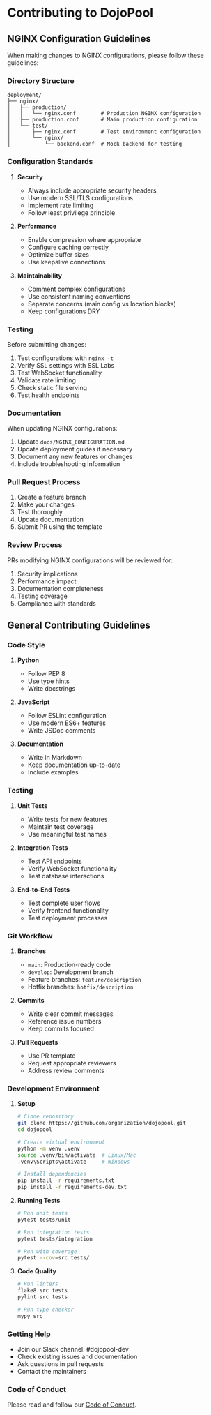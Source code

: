 # Contributing to DojoPool

## NGINX Configuration Guidelines

When making changes to NGINX configurations, please follow these guidelines:

### Directory Structure

```
deployment/
├── nginx/
│   ├── production/
│   │   └── nginx.conf        # Production NGINX configuration
│   ├── production.conf       # Main production configuration
│   └── test/
│       ├── nginx.conf        # Test environment configuration
│       └── nginx/
│           └── backend.conf  # Mock backend for testing
```

### Configuration Standards

1. **Security**
   - Always include appropriate security headers
   - Use modern SSL/TLS configurations
   - Implement rate limiting
   - Follow least privilege principle

2. **Performance**
   - Enable compression where appropriate
   - Configure caching correctly
   - Optimize buffer sizes
   - Use keepalive connections

3. **Maintainability**
   - Comment complex configurations
   - Use consistent naming conventions
   - Separate concerns (main config vs location blocks)
   - Keep configurations DRY

### Testing

Before submitting changes:

1. Test configurations with `nginx -t`
2. Verify SSL settings with SSL Labs
3. Test WebSocket functionality
4. Validate rate limiting
5. Check static file serving
6. Test health endpoints

### Documentation

When updating NGINX configurations:

1. Update `docs/NGINX_CONFIGURATION.md`
2. Update deployment guides if necessary
3. Document any new features or changes
4. Include troubleshooting information

### Pull Request Process

1. Create a feature branch
2. Make your changes
3. Test thoroughly
4. Update documentation
5. Submit PR using the template

### Review Process

PRs modifying NGINX configurations will be reviewed for:

1. Security implications
2. Performance impact
3. Documentation completeness
4. Testing coverage
5. Compliance with standards

## General Contributing Guidelines

### Code Style

1. **Python**
   - Follow PEP 8
   - Use type hints
   - Write docstrings

2. **JavaScript**
   - Follow ESLint configuration
   - Use modern ES6+ features
   - Write JSDoc comments

3. **Documentation**
   - Write in Markdown
   - Keep documentation up-to-date
   - Include examples

### Testing

1. **Unit Tests**
   - Write tests for new features
   - Maintain test coverage
   - Use meaningful test names

2. **Integration Tests**
   - Test API endpoints
   - Verify WebSocket functionality
   - Test database interactions

3. **End-to-End Tests**
   - Test complete user flows
   - Verify frontend functionality
   - Test deployment processes

### Git Workflow

1. **Branches**
   - `main`: Production-ready code
   - `develop`: Development branch
   - Feature branches: `feature/description`
   - Hotfix branches: `hotfix/description`

2. **Commits**
   - Write clear commit messages
   - Reference issue numbers
   - Keep commits focused

3. **Pull Requests**
   - Use PR template
   - Request appropriate reviewers
   - Address review comments

### Development Environment

1. **Setup**

   ```bash
   # Clone repository
   git clone https://github.com/organization/dojopool.git
   cd dojopool

   # Create virtual environment
   python -m venv .venv
   source .venv/bin/activate  # Linux/Mac
   .venv\Scripts\activate     # Windows

   # Install dependencies
   pip install -r requirements.txt
   pip install -r requirements-dev.txt
   ```

2. **Running Tests**

   ```bash
   # Run unit tests
   pytest tests/unit

   # Run integration tests
   pytest tests/integration

   # Run with coverage
   pytest --cov=src tests/
   ```

3. **Code Quality**

   ```bash
   # Run linters
   flake8 src tests
   pylint src tests

   # Run type checker
   mypy src
   ```

### Getting Help

- Join our Slack channel: #dojopool-dev
- Check existing issues and documentation
- Ask questions in pull requests
- Contact the maintainers

### Code of Conduct

Please read and follow our [Code of Conduct](CODE_OF_CONDUCT.md).
